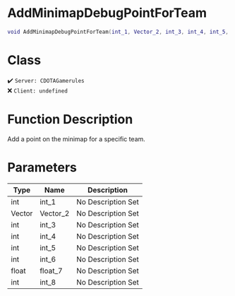 # AddMinimapDebugPointForTeam
```lua
void AddMinimapDebugPointForTeam(int_1, Vector_2, int_3, int_4, int_5, int_6, float_7, int_8)
```
# Class
✔️ `Server: CDOTAGamerules`  
❌ `Client: undefined`  

# Function Description
Add a point on the minimap for a specific team.
# Parameters
Type|Name|Description
--|--|--
int|int_1|No Description Set
Vector|Vector_2|No Description Set
int|int_3|No Description Set
int|int_4|No Description Set
int|int_5|No Description Set
int|int_6|No Description Set
float|float_7|No Description Set
int|int_8|No Description Set
